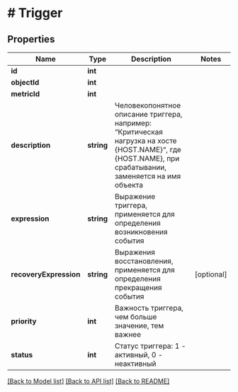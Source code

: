 # # Trigger

## Properties

Name | Type | Description | Notes
------------ | ------------- | ------------- | -------------
**id** | **int** |  | 
**objectId** | **int** |  | 
**metricId** | **int** |  | 
**description** | **string** | Человекопонятное описание триггера, например: “Критическая нагрузка на хосте {HOST.NAME}“, где {HOST.NAME}, при срабатывании, заменяется на имя объекта | 
**expression** | **string** | Выражение триггера, применяется для определения возникновения события | 
**recoveryExpression** | **string** | Выражения восстановления, применяется для определения прекращения события | [optional] 
**priority** | **int** | Важность триггера, чем больше значение, тем важнее | 
**status** | **int** | Статус триггера: 1 - активный, 0 - неактивный | 

[[Back to Model list]](../../README.md#documentation-for-models) [[Back to API list]](../../README.md#documentation-for-api-endpoints) [[Back to README]](../../README.md)


